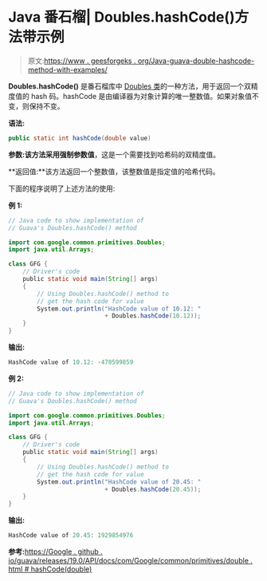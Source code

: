 # Java 番石榴| Doubles.hashCode()方法带示例

> 原文:[https://www . geesforgeks . org/Java-guava-double-hashcode-method-with-examples/](https://www.geeksforgeeks.org/java-guava-doubles-hashcode-method-with-examples/)

**Doubles.hashCode()** 是番石榴库中 [Doubles 类](https://www.geeksforgeeks.org/doubles-class-guava-java/)的一种方法，用于返回一个双精度值的 hash 码。hashCode 是由编译器为对象计算的唯一整数值。如果对象值不变，则保持不变。

**语法:**

```java
public static int hashCode(double value)

```

**参数:**该方法采用强制参数**值**，这是一个需要找到哈希码的双精度值。

**返回值:**该方法返回一个整数值，该整数值是指定值的哈希代码。

下面的程序说明了上述方法的使用:

**例 1:**

```java
// Java code to show implementation of
// Guava's Doubles.hashCode() method

import com.google.common.primitives.Doubles;
import java.util.Arrays;

class GFG {
    // Driver's code
    public static void main(String[] args)
    {
        // Using Doubles.hashCode() method to
        // get the hash code for value
        System.out.println("HashCode value of 10.12: "
                           + Doubles.hashCode(10.12));
    }
}
```

**输出:**

```java
HashCode value of 10.12: -470599859

```

**例 2:**

```java
// Java code to show implementation of
// Guava's Doubles.hashCode() method

import com.google.common.primitives.Doubles;
import java.util.Arrays;

class GFG {
    // Driver's code
    public static void main(String[] args)
    {
        // Using Doubles.hashCode() method to
        // get the hash code for value
        System.out.println("HashCode value of 20.45: "
                           + Doubles.hashCode(20.45));
    }
}
```

**输出:**

```java
HashCode value of 20.45: 1929854976

```

**参考:**[https://Google . github . io/guava/releases/19.0/API/docs/com/Google/common/primitives/double . html # hashCode(double)](https://google.github.io/guava/releases/19.0/api/docs/com/google/common/primitives/Doubles.html#hashCode(double))